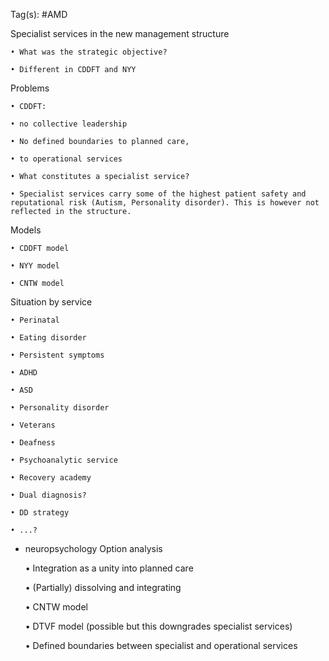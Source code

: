 Tag(s): #AMD

Specialist services in the new management structure

	• What was the strategic objective?

	• Different in CDDFT and NYY

Problems

	• CDDFT:

	• no collective leadership

	• No defined boundaries to planned care, 

	• to operational services

	• What constitutes a specialist service?

	• Specialist services carry some of the highest patient safety and reputational risk (Autism, Personality disorder). This is however not reflected in the structure. 

Models

	• CDDFT model

	• NYY model

	• CNTW model

Situation by service 

	• Perinatal 

	• Eating disorder

	• Persistent symptoms

	• ADHD

	• ASD

	• Personality disorder

	• Veterans

	• Deafness

	• Psychoanalytic service

	• Recovery academy

	• Dual diagnosis?

	• DD strategy

	• ...?

- neuropsychology 
Option analysis

	• Integration as a unity into planned care

	• (Partially) dissolving and integrating

	• CNTW model

	• DTVF model (possible but this downgrades specialist services)

	• Defined boundaries between specialist and operational services

